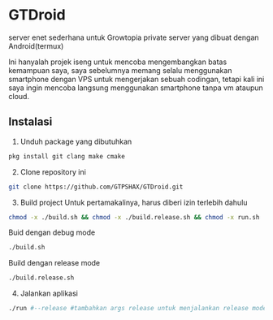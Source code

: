 # GTDroid
server enet sederhana untuk Growtopia private server yang dibuat dengan Android(termux)

Ini hanyalah projek iseng untuk mencoba mengembangkan batas kemampuan saya, saya sebelumnya memang selalu menggunakan smartphone dengan VPS untuk mengerjakan sebuah codingan, tetapi kali ini saya ingin mencoba langsung menggunakan smartphone tanpa vm ataupun cloud.

## Instalasi
1. Unduh package yang dibutuhkan
```bash
pkg install git clang make cmake
```
2. Clone repository ini
```bash
git clone https://github.com/GTPSHAX/GTDroid.git
```
3. Build project
Untuk pertamakalinya, harus diberi izin terlebih dahulu
```bash
chmod -x ./build.sh && chmod -x ./build.release.sh && chmod -x run.sh
```
Buid dengan debug mode
```bash
./build.sh
```
Build dengan release mode
```bash
./build.release.sh
```
4. Jalankan aplikasi
```bash
./run #--release #tambahkan args release untuk menjalankan release mode
```
